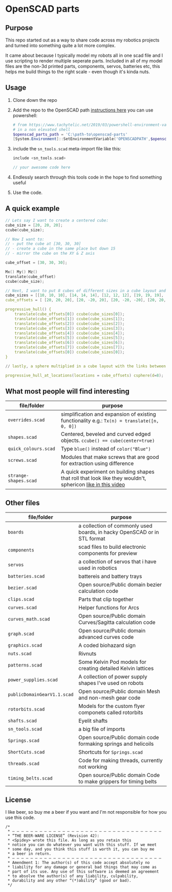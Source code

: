# OpenSCAD parts

## Purpose

This repo started out as a way to share code across my robotics projects and turned into something quite a lot more complex.

It came about because I typically model my robots all in one scad file and I use scripting to render multiple seperate parts. Included in all of my model files are the non-3d printed parts, components, servos, batteries etc, this helps me build things to the right scale - even though it's kinda nuts.

## Usage

1. Clone down the repo
2. Add the repo to the OpenSCAD path [instructions here](https://en.wikibooks.org/wiki/OpenSCAD_User_Manual/Libraries#Setting_OPENSCADPATH) you can use powershell:

    ```powershell
    # from https://www.tachytelic.net/2019/03/powershell-environment-variables/
    # in a non elevated shell
    $openscad_parts_path = 'C:\path-to\openscad-parts'
    [System.Environment]::SetEnvironmentVariable('OPENSCADPATH',$openscad_parts_path,[System.EnvironmentVariableTarget]::User)
    ```

3. include the `sn_tools.scad` meta-import file like this:

    ```c++
    include <sn_tools.scad>

    // your awesome code here
    ```

4. Endlessly search through this tools code in the hope to find something useful
5. Use the code.

## A quick example

```c
// Lets say I want to create a centered cube:
cube_size = [20, 20, 20];
ccube(cube_size);

// Now I want to:
// - put the cube at [30, 30, 30]
// - create a cube in the same place but down 15
// - mirror the cube on the XY & Z axis

cube_offset = [30, 30, 30];

Mx() My() Mz()
translate(cube_offset)
ccube(cube_size);

// Next, I want to put 8 cubes of different sizes in a cube layout and hull the links between but not the whole thing
cube_sizes = [[10, 10, 10], [14, 14, 14], [12, 12, 12], [19, 19, 19], [12, 12, 12], [14, 14, 14], [15, 15, 15], [13, 13, 13], [17, 17, 17], ];
cube_offsets = [ [20, 20, 20], [20, -20, 20], [20, -20, -20], [20, 20, -20], [-20, 20, 20], [-20, -20, 20], [-20, 20, -20], [-20, -20, -20], ];

progressive_hull() {
    translate(cube_offsets[0]) ccube(cube_sizes[0]);
    translate(cube_offsets[1]) ccube(cube_sizes[1]);
    translate(cube_offsets[2]) ccube(cube_sizes[2]);
    translate(cube_offsets[3]) ccube(cube_sizes[3]);
    translate(cube_offsets[4]) ccube(cube_sizes[4]);
    translate(cube_offsets[5]) ccube(cube_sizes[5]);
    translate(cube_offsets[6]) ccube(cube_sizes[6]);
    translate(cube_offsets[7]) ccube(cube_sizes[7]);
    translate(cube_offsets[0]) ccube(cube_sizes[0]);
}

// lastly, a sphere multiplied in a cube layout with the links between them hulled

progressive_hull_at_locations(locations = cube_offsets) csphere(d=8);

```

## What most people will find interesting

| file/folder | purpose |
|-|-|
| `overrides.scad` | simplification and expansion of existing functionality e.g.: `Tx(n) = translate([n, 0, 0])` |
| `shapes.scad` | Centered, beveled and curved edged objects. `ccube() == cube(center=true)` |
| `quick_colours.scad` | Type `blue()` instead of `color("Blue")` |
| `screws.scad` | Modules that make screws that are good for extraction using difference |
| `strange-shapes.scad` | A quick experiment on building shapes that roll that look like they wouldn't, sphericon [like in this video](https://www.youtube.com/watch?v=wb29-ULRBaE) |

## Other files

| file/folder | purpose |
|-|-|
| `boards` | a collection of commonly used boards, in hacky OpenSCAD or in STL format |
| `components` | scad files to build electronic components for preview |
| `servos` | a collection of servos that i have used in robotics|
| `batteries.scad` | battereis and battery trays |
| `bezier.scad` | Open source/Public domain bezier calculation code |
| `clips.scad` | Parts that clip together |
| `curves.scad` | Helper functions for Arcs |
| `curves_math.scad` | Open source/Public domain Curves/Sagitta calculation code |
| `graph.scad` | Open source/Public domain advanced curves code |
| `graphics.scad` | A coded biohazard sign |
| `nuts.scad` | Rivnuts |
| `patterns.scad` | Some Kelvin Pod models for creating detailed Kelvin lattices |
| `power_supplies.scad` | A collection of power supply shapes I've used on robots |
| `publicDomainGearV1.1.scad` | Open source/Public domain Mesh and non-mesh gear code |
| `rotorbits.scad` | Models for the custom flyer componets called rotorbits |
| `shafts.scad` | Eyelit shafts |
| `sn_tools.scad` | a big file of imports |
| `Springs.scad` | Open source/Public domain code formaking springs and helicoils |
| `ShortCuts.scad` | Shortcuts for `Springs.scad` |
| `threads.scad` | Code for making threads, currently not working |
| `timing_belts.scad` | Open source/Public domain Code to make grippers for timing belts |

## License

I like beer, so buy me a beer if you want and I'm not responsible for how you use this code.

```text
/* 
 * — — — — — — — — — — — — — — — — — — — — — — — — — — — — — — — — — 
 * “THE BEER-WARE LICENSE” (Revision 42):
 * <Spidey> wrote this file. As long as you retain this  
 * notice you can do whatever you want with this stuff. If we meet
 * some day, and you think this stuff is worth it, you can buy me
 * a beer in return.
 * — — — — — — — — — — — — — — — — — — — — — — — — — — — — — — — — — 
 * Amendment 1: The author(s) of this code accept absolutely no 
 * liability for any damage or general bad things that may come as 
 * part of its use. Any use of this software is deemed an agreement 
 * to absolve the author(s) of any liability, culpability, 
 * durability and any other “(*)ability” (good or bad).
 */
 ```

